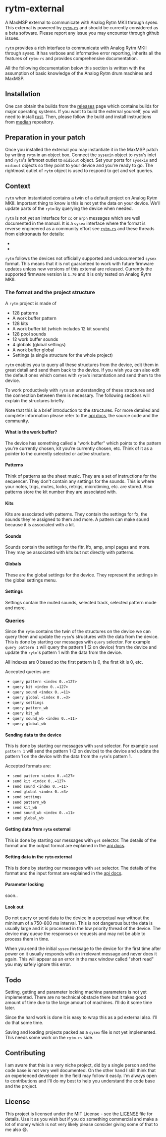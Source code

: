 # rytm-external

A MaxMSP external to communicate with Analog Rytm MKII through sysex. This external is powered by [`rytm-rs`](https://github.com/alisomay/rytm-rs) and should be currently considered as a beta software. Please report any issue you may encounter through github issues.

`rytm` provides a rich interface to communicate with Analog Rytm MKII through sysex. It has verbose and informative error reporting, inherits all the features of `rytm-rs` and provides comprehensive documentation.

All the following documentation below this section is written with the assumption of basic knowledge of the Analog Rytm drum machines and MaxMSP.

## Installation

One can obtain the builds from the [releases]() page which contains builds for major operating systems. If you want to build the external yourself, you will need to install [rust](https://www.rust-lang.org/tools/install). Then, please follow the build and install instructions from [median]() repository.

## Preparation in your patch

Once you installed the external you may instantiate it in the MaxMSP patch by writing `rytm` in an object box.
Connect the `sysexin` object to `rytm`'s inlet and `rytm`'s leftmost outlet to `midiout` object.
Set your ports for `sysexin` and `midiout` objects so they point to your device and you're ready to go.
The rightmost outlet of `rytm` object is used to respond to get and set queries.

## Context

`rytm` when instantiated contains a twin of a default project on Analog Rytm MKII. Important thing to know is this is not yet the data on your device.
We'll update parts of the `rytm` by querying the device when needed.

`rytm` is not yet an interface for `cc` or `nrpn` messages which are well documented in the manual. It is a `sysex` interface where the format is reverse engineered as a community effort see [`rytm-rs`](https://github.com/alisomay/rytm-rs) and these threads from elektronauts for details:

-
-

`rytm` follows the devices not officially supported and undocumented `sysex` format. This means that it is not guaranteed to work with future firmware updates unless new versions of this external are released. Currently the supported firmware version is `1.70` and it is only tested on Analog Rytm MKII.

### The format and the project structure

A `rytm` project is made of

- 128 patterns
- A work buffer pattern
- 128 kits
- A work buffer kit (which includes 12 kit sounds)
- 128 pool sounds
- 12 work buffer sounds
- 4 globals (global settings)
- A work buffer global
- Settings (a single structure for the whole project)

`rytm` enables you to query all these structures from the device, edit them in great detail and send them back to the device.
If you wish you can also edit the default ones which comes with `rytm`'s instantiation and send them to the device.

To work productively with `rytm` an understanding of these structures and the connection between them is necessary.
The following sections will explain the structures briefly.

Note that this is a brief introduction to the structures. For more detailed and complete information please refer to the [api docs](API_DOCS.md), the source code and the community.

#### What is the work buffer?

The device has something called a "work buffer" which points to the pattern you're currently chosen, kit you're currently chosen, etc.
Think of it as a pointer to the currently selected or active structure.

#### Patterns

Think of patterns as the sheet music. They are a set of instructions for the sequencer. They don't contain any settings for the sounds.
This is where your notes, trigs, mutes, locks, retrigs, microtiming, etc. are stored.
Also patterns store the kit number they are associated with.

#### Kits

Kits are associated with patterns. They contain the settings for fx, the sounds they're assigned to them and more.
A pattern can make sound because it is associated with a kit.

#### Sounds

Sounds contain the settings for the fltr, lfo, amp, smpl pages and more. They may be associated with kits but not directly with patterns.

#### Globals

These are the global settings for the device. They represent the settings in the global settings menu.

#### Settings

Settings contain the muted sounds, selected track, selected pattern mode and more.

### Queries

Since the `rytm` contains the twin of the structures on the device we can query them and update the `rytm`'s structures with the data from the device.
This is done by starting our messages with `query` selector. For example `query pattern 1` will query the pattern 1 (2 on device) from the device and update the `rytm`'s pattern 1 with the data from the device.

All indexes are 0 based so the first pattern is 0, the first kit is 0, etc.

Accepted queries are:

- `query pattern <index 0..=127>`
- `query kit <index 0..=127>`
- `query sound <index 0..=11>`
- `query global <index 0..=3>`
- `query settings`
- `query pattern_wb`
- `query kit_wb`
- `query sound_wb <index 0..=11>`
- `query global_wb`

#### Sending data to the device

This is done by starting our messages with `send` selector. For example `send pattern 1` will send the pattern 1 (2 on device) to the device and update the pattern 1 on the device with the data from the `rytm`'s pattern 1.

Accepted formats are:

- `send pattern <index 0..=127>`
- `send kit <index 0..=127>`
- `send sound <index 0..=11>`
- `send global <index 0..=3>`
- `send settings`
- `send pattern_wb`
- `send kit_wb`
- `send sound_wb <index 0..=11>`
- `send global_wb`

#### Getting data from `rytm` external

This is done by starting our messages with `get` selector.
The details of the format and the output format are explained in the [api docs]().

#### Setting data in the `rytm` external

This is done by starting our messages with `set` selector.
The details of the format and the input format are explained in the [api docs]().

#### Parameter locking

soon..

#### Look out

Do not query or send data to the device in a perpetual way without the minimum of a 750-800 ms interval. This is not dangerous but the data is usually large and it is processed in the low priority thread of the device. The device may queue the responses or requests and may not be able to process them in time.

When you send the initial `sysex` message to the device for the first time after power on it usually responds with an irrelevant message and never does it again.
This will appear as an error in the max window called "short read" you may safely ignore this error.

## Todo

Setting, getting and parameter locking machine parameters is not yet implemented.
There are no technical obstacle there but it takes good amount of time due to the large amount of machines.
I'll do it some time later.

Since the hard work is done it is easy to wrap this as a pd external also. I'll do that some time.

Saving and loading projects packed as a `sysex` file is not yet implemented. This needs some work on the `rytm-rs` side.

## Contributing

I am aware that this is a very niche project, did by a single person and the code base is not very well documented.
On the other hand I still think that an experienced developer in the field may follow it easily.
I'm always open to contributions and I'll do my best to help you understand the code base and the project.

## License

This project is licensed under the MIT License - see the [LICENSE](LICENSE) file for details.
Use it as you wish but if you do something commercial and make a lot of money which is not very likely please consider giving some of that to me also :smile:.
